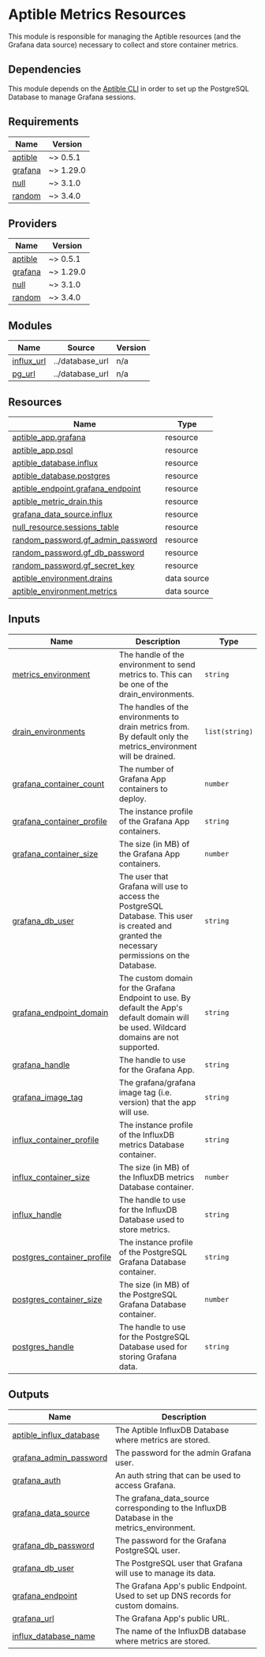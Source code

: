 # Aptible Metrics Resources

This module is responsible for managing the Aptible resources (and the Grafana
data source) necessary to collect and store container metrics.

## Dependencies

This module depends on the
[Aptible CLI](https://deploy-docs.aptible.com/docs/cli) in order to set up the
PostgreSQL Database to manage Grafana sessions.

<!-- BEGIN_TF_DOCS -->
## Requirements

| Name | Version |
|------|---------|
| <a name="requirement_aptible"></a> [aptible](#requirement\_aptible) | ~> 0.5.1 |
| <a name="requirement_grafana"></a> [grafana](#requirement\_grafana) | ~> 1.29.0 |
| <a name="requirement_null"></a> [null](#requirement\_null) | ~> 3.1.0 |
| <a name="requirement_random"></a> [random](#requirement\_random) | ~> 3.4.0 |

## Providers

| Name | Version |
|------|---------|
| <a name="provider_aptible"></a> [aptible](#provider\_aptible) | ~> 0.5.1 |
| <a name="provider_grafana"></a> [grafana](#provider\_grafana) | ~> 1.29.0 |
| <a name="provider_null"></a> [null](#provider\_null) | ~> 3.1.0 |
| <a name="provider_random"></a> [random](#provider\_random) | ~> 3.4.0 |

## Modules

| Name | Source | Version |
|------|--------|---------|
| <a name="module_influx_url"></a> [influx\_url](#module\_influx\_url) | ../database_url | n/a |
| <a name="module_pg_url"></a> [pg\_url](#module\_pg\_url) | ../database_url | n/a |

## Resources

| Name | Type |
|------|------|
| [aptible_app.grafana](https://registry.terraform.io/providers/aptible/aptible/latest/docs/resources/app) | resource |
| [aptible_app.psql](https://registry.terraform.io/providers/aptible/aptible/latest/docs/resources/app) | resource |
| [aptible_database.influx](https://registry.terraform.io/providers/aptible/aptible/latest/docs/resources/database) | resource |
| [aptible_database.postgres](https://registry.terraform.io/providers/aptible/aptible/latest/docs/resources/database) | resource |
| [aptible_endpoint.grafana_endpoint](https://registry.terraform.io/providers/aptible/aptible/latest/docs/resources/endpoint) | resource |
| [aptible_metric_drain.this](https://registry.terraform.io/providers/aptible/aptible/latest/docs/resources/metric_drain) | resource |
| [grafana_data_source.influx](https://registry.terraform.io/providers/grafana/grafana/latest/docs/resources/data_source) | resource |
| [null_resource.sessions_table](https://registry.terraform.io/providers/hashicorp/null/latest/docs/resources/resource) | resource |
| [random_password.gf_admin_password](https://registry.terraform.io/providers/hashicorp/random/latest/docs/resources/password) | resource |
| [random_password.gf_db_password](https://registry.terraform.io/providers/hashicorp/random/latest/docs/resources/password) | resource |
| [random_password.gf_secret_key](https://registry.terraform.io/providers/hashicorp/random/latest/docs/resources/password) | resource |
| [aptible_environment.drains](https://registry.terraform.io/providers/aptible/aptible/latest/docs/data-sources/environment) | data source |
| [aptible_environment.metrics](https://registry.terraform.io/providers/aptible/aptible/latest/docs/data-sources/environment) | data source |

## Inputs

| Name | Description | Type | Default | Required |
|------|-------------|------|---------|:--------:|
| <a name="input_metrics_environment"></a> [metrics\_environment](#input\_metrics\_environment) | The handle of the environment to send metrics to. This can be one of the drain\_environments. | `string` | n/a | yes |
| <a name="input_drain_environments"></a> [drain\_environments](#input\_drain\_environments) | The handles of the environments to drain metrics from. By default only the metrics\_environment will be drained. | `list(string)` | `null` | no |
| <a name="input_grafana_container_count"></a> [grafana\_container\_count](#input\_grafana\_container\_count) | The number of Grafana App containers to deploy. | `number` | `null` | no |
| <a name="input_grafana_container_profile"></a> [grafana\_container\_profile](#input\_grafana\_container\_profile) | The instance profile of the Grafana App containers. | `string` | `null` | no |
| <a name="input_grafana_container_size"></a> [grafana\_container\_size](#input\_grafana\_container\_size) | The size (in MB) of the Grafana App containers. | `number` | `null` | no |
| <a name="input_grafana_db_user"></a> [grafana\_db\_user](#input\_grafana\_db\_user) | The user that Grafana will use to access the PostgreSQL Database. This user is created and granted the necessary permissions on the Database. | `string` | `"grafana"` | no |
| <a name="input_grafana_endpoint_domain"></a> [grafana\_endpoint\_domain](#input\_grafana\_endpoint\_domain) | The custom domain for the Grafana Endpoint to use. By default the App's default domain will be used. Wildcard domains are not supported. | `string` | `null` | no |
| <a name="input_grafana_handle"></a> [grafana\_handle](#input\_grafana\_handle) | The handle to use for the Grafana App. | `string` | `"grafana"` | no |
| <a name="input_grafana_image_tag"></a> [grafana\_image\_tag](#input\_grafana\_image\_tag) | The grafana/grafana image tag (i.e. version) that the app will use. | `string` | `"latest"` | no |
| <a name="input_influx_container_profile"></a> [influx\_container\_profile](#input\_influx\_container\_profile) | The instance profile of the InfluxDB metrics Database container. | `string` | `null` | no |
| <a name="input_influx_container_size"></a> [influx\_container\_size](#input\_influx\_container\_size) | The size (in MB) of the InfluxDB metrics Database container. | `number` | `null` | no |
| <a name="input_influx_handle"></a> [influx\_handle](#input\_influx\_handle) | The handle to use for the InfluxDB Database used to store metrics. | `string` | `"influx"` | no |
| <a name="input_postgres_container_profile"></a> [postgres\_container\_profile](#input\_postgres\_container\_profile) | The instance profile of the PostgreSQL Grafana Database container. | `string` | `null` | no |
| <a name="input_postgres_container_size"></a> [postgres\_container\_size](#input\_postgres\_container\_size) | The size (in MB) of the PostgreSQL Grafana Database container. | `number` | `null` | no |
| <a name="input_postgres_handle"></a> [postgres\_handle](#input\_postgres\_handle) | The handle to use for the PostgreSQL Database used for storing Grafana data. | `string` | `"pg-grafana"` | no |

## Outputs

| Name | Description |
|------|-------------|
| <a name="output_aptible_influx_database"></a> [aptible\_influx\_database](#output\_aptible\_influx\_database) | The Aptible InfluxDB Database where metrics are stored. |
| <a name="output_grafana_admin_password"></a> [grafana\_admin\_password](#output\_grafana\_admin\_password) | The password for the admin Grafana user. |
| <a name="output_grafana_auth"></a> [grafana\_auth](#output\_grafana\_auth) | An auth string that can be used to access Grafana. |
| <a name="output_grafana_data_source"></a> [grafana\_data\_source](#output\_grafana\_data\_source) | The grafana\_data\_source corresponding to the InfluxDB Database in the metrics\_environment. |
| <a name="output_grafana_db_password"></a> [grafana\_db\_password](#output\_grafana\_db\_password) | The password for the Grafana PostgreSQL user. |
| <a name="output_grafana_db_user"></a> [grafana\_db\_user](#output\_grafana\_db\_user) | The PostgreSQL user that Grafana will use to manage its data. |
| <a name="output_grafana_endpoint"></a> [grafana\_endpoint](#output\_grafana\_endpoint) | The Grafana App's public Endpoint. Used to set up DNS records for custom domains. |
| <a name="output_grafana_url"></a> [grafana\_url](#output\_grafana\_url) | The Grafana App's public URL. |
| <a name="output_influx_database_name"></a> [influx\_database\_name](#output\_influx\_database\_name) | The name of the InfluxDB database where metrics are stored. |
<!-- END_TF_DOCS -->
